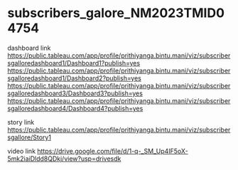 # subscribers_galore_NM2023TMID04754


dashboard link
https://public.tableau.com/app/profile/prithiyanga.bintu.mani/viz/subscribersgalloredashboard1/Dashboard1?publish=yes
https://public.tableau.com/app/profile/prithiyanga.bintu.mani/viz/subscribersgalloredashboard1/Dashboard2?publish=yes
https://public.tableau.com/app/profile/prithiyanga.bintu.mani/viz/subscribersgalloredashboard3/Dashboard3?publish=yes
https://public.tableau.com/app/profile/prithiyanga.bintu.mani/viz/subscribersgalloredashboard4/Dashboard4?publish=yes

story link
https://public.tableau.com/app/profile/prithiyanga.bintu.mani/viz/subscribersgallore/Story1

video link
https://drive.google.com/file/d/1-q-_SM_Up4IF5oX-5mk2iaiDldd8QDkj/view?usp=drivesdk
